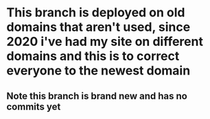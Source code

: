 # This branch is deployed on old domains that aren't used, since 2020 i've had my site on different domains and this is to correct everyone to the newest domain
## Note this branch is brand new and has no commits yet

